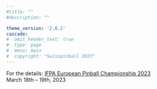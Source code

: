```yaml
---
#title: ""
#description: ""

theme_version: '2.8.2'
cascade:
#  omit_header_text: true
#  type: page
#  menu: main
#  copyright: "Swisspinball 2023"
---
```

For the details:
[IFPA European Pinball Championship 2023](https://www.pinballevents.de/ifpa-ch/ifpaepc/)  
March 18th – 19th, 2023
